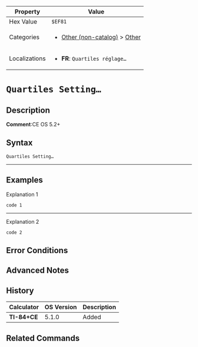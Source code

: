 | Property      | Value |
|---------------|-------|
| Hex Value     | `$EF81`|
| Categories    | <ul><li>[Other (non-catalog)](<../categories/Other (non-catalog).md>) > [Other](<../categories/Other (non-catalog).md#Other>)</li></ul> |
| Localizations | <ul><li><b>FR</b>: `Quartiles réglage…`</li></ul> |

# `Quartiles Setting…`

## Description


<b>Comment</b>:CE OS 5.2+


## Syntax
`Quartiles Setting…`

<hr>

## Examples

Explanation 1
```ti-basic
code 1
```
---
Explanation 2
```ti-basic
code 2
```

## Error Conditions


## Advanced Notes


## History
| Calculator | OS Version | Description |
|------------|------------|-------------|
| <b>TI-84+CE</b> | 5.1.0 | Added |

## Related Commands

